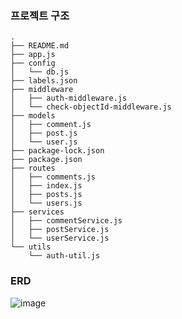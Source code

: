 
### 프로젝트 구조
```
.
├── README.md
├── app.js
├── config
│   └── db.js
├── labels.json
├── middleware
│   ├── auth-middleware.js
│   └── check-objectId-middleware.js
├── models
│   ├── comment.js
│   ├── post.js
│   └── user.js
├── package-lock.json
├── package.json
├── routes
│   ├── comments.js
│   ├── index.js
│   ├── posts.js
│   └── users.js
├── services
│   ├── commentService.js
│   ├── postService.js
│   └── userService.js
└── utils
    └── auth-util.js
```

### ERD

![image](https://github.com/J-Jaeh/jungleSpring/assets/117059721/98da428f-ea49-4130-8f0c-814f1f908399)
